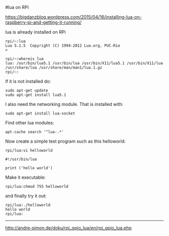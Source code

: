 #lua on RPi

https://bigdanzblog.wordpress.com/2015/04/16/installing-lua-on-raspberry-pi-and-getting-it-running/

lua is already installed on RPi

	rpi/~:lua
	Lua 5.1.5  Copyright (C) 1994-2012 Lua.org, PUC-Rio
	>

	rpi/~:whereis lua
	lua: /usr/bin/lua5.1 /usr/bin/lua /usr/bin/X11/lua5.1 /usr/bin/X11/lua /usr/share/lua /usr/share/man/man1/lua.1.gz
	rpi/~:
	
If it is not installed do:

	sudo apt-get update
	sudo apt-get install lua5.1

I also need the networking module. That is installed with:

	sudo apt-get install lua-socket

Find other lua modules:

	apt-cache search '^lua-.*'
	
Now create a simple test program such as this helloworld:

	rpi/lua:vi helloworld

	#!/usr/bin/lua

	print ('hello world')

Make it executable:

	rpi/lua:chmod 755 helloworld
	
and finally try it out:

	rpi/lua:./helloworld
	hello world
	rpi/lua:
	
<hr>

<http://andre-simon.de/doku/rpi_gpio_lua/en/rpi_gpio_lua.php>


	
